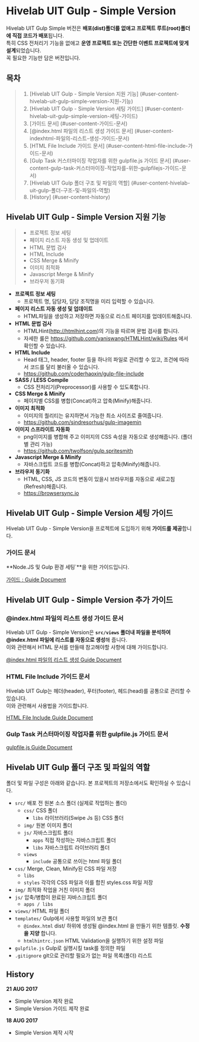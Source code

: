 # Hivelab UIT Gulp - Simple Version

Hivelab UIT Gulp Simple 버전은 **배포(dist)폴더를 없애고 프로젝트 루트(root)폴더에 직접 코드가 배포**됩니다.  
특히 CSS 전처리기 기능을 없애고 **운영 프로젝트 또는 간단한 이벤트 프로젝트에 맞게 설계**되었습니다.  
꼭 필요한 기능만 담은 버전입니다.  

## 목차

> 1. [Hivelab UIT Gulp - Simple Version 지원 기능] (#user-content-hivelab-uit-gulp-simple-version-지원-기능)
> 2. [Hivelab UIT Gulp - Simple Version 세팅 가이드] (#user-content-hivelab-uit-gulp-simple-version-세팅-가이드)
> 3. [가이드 문서] (#user-content-가이드-문서)
> 4. [@index.html 파일의 리스트 생성 가이드 문서] (#user-content-indexhtml-파일의-리스트-생성-가이드-문서)
> 5. [HTML File Include 가이드 문서] (#user-content-html-file-include-가이드-문서)
> 6. [Gulp Task 커스터마이징 작업자를 위한 gulpfile.js 가이드 문서] (#user-content-gulp-task-커스터마이징-작업자를-위한-gulpfilejs-가이드-문서)
> 7. [Hivelab UIT Gulp 폴더 구조 및 파일의 역할] (#user-content-hivelab-uit-gulp-폴더-구조-및-파일의-역할)
> 8. [History] (#user-content-history)

## Hivelab UIT Gulp - Simple Version 지원 기능

> * 프로젝트 정보 세팅
> * 페이지 리스트 자동 생성 및 업데이트
> * HTML 문법 검사
> * HTML Include
> * CSS Merge & Minify
> * 이미지 최적화
> * Javascript Merge & Minify
> * 브라우저 동기화

- **프로젝트 정보 세팅**  
    - 프로젝트 명, 담당자, 담당 조직명을 미리 입력할 수 있습니다.
- **페이지 리스트 자동 생성 및 업데이트**
    - HTML파일을 생성하고 저장하면 자동으로 리스트 페이지를 업데이트해줍니다.
- **HTML 문법 검사**
    - HTMLHint(http://htmlhint.com)의 기능을 따르며 문법 검사를 합니다.  
    - 자세한 룰은 https://github.com/yaniswang/HTMLHint/wiki/Rules 에서 확인할 수 있습니다.  
- **HTML Include**
    - Head 태그, header, footer 등을 하나의 파일로 관리할 수 있고, 조건에 따라서 코드를 달리 불러올 수 있습니다.  
    - https://github.com/coderhaoxin/gulp-file-include  
- **SASS / LESS Compile**
    - CSS 전처리기(Preprocessor)를 사용할 수 있도록합니다.  
- **CSS Merge & Minify**
    - 페이지별 CSS를 병합(Concat)하고 압축(Minify)해줍니다.  
- **이미지 최적화**
    - 이미지의 퀄리티는 유지하면서 가능한 최소 사이즈로 줄여줍니다.  
    - https://github.com/sindresorhus/gulp-imagemin  
- **이미지 스프라이트 자동화**
    - png이미지를 병합해 주고 이미지의 CSS 속성을 자동으로 생성해줍니다. (폴더별 관리 가능)  
    - https://github.com/twolfson/gulp.spritesmith  
- **Javascript Merge & Minify**
    - 자바스크립트 코드를 병합(Concat)하고 압축(Minify)해줍니다.  
- **브라우저 동기화**
    - HTML, CSS, JS 코드의 변동이 있을시 브라우저를 자동으로 새로고침(Refresh)해줍니다.  
    - https://browsersync.io  

## Hivelab UIT Gulp - Simple Version 세팅 가이드

Hivelab UIT Gulp - Simple Version을 프로젝트에 도입하기 위해 **가이드를 제공**합니다.

### 가이드 문서

**Node.JS 및 Gulp 환경 세팅`**을 위한 가이드입니다.  

[가이드 : Guide Document]

## Hivelab UIT Gulp - Simple Version 추가 가이드

### @index.html 파일의 리스트 생성 가이드 문서

Hivelab UIT Gulp - Simple Version은 **`src/views` 폴더내 파일을 분석하여 @index.html 파일에 리스트를 자동으로 생성**해 줍니다.  
이와 관련해서 HTML 문서를 만들때 참고해야할 사항에 대해 가이드합니다.  

[@index.html 파일의 리스트 생성 Guide Document]

### HTML File Include 가이드 문서

Hivelab UIT Gulp는 헤더(header), 푸터(footer), 헤드(head)를 공통으로 관리할 수 있습니다.  
이와 관련해서 사용법을 가이드합니다.

[HTML File Include Guide Document]

### Gulp Task 커스터마이징 작업자를 위한 gulpfile.js 가이드 문서

[gulpfile.js Guide Document]

## Hivelab UIT Gulp 폴더 구조 및 파일의 역할

폴더 및 파일 구성은 아래와 같습니다. 본 프로젝트의 저장소에서도 확인하실 수 있습니다.  

* `src/` 배포 전 원본 소스 폴더 (실제로 작업하는 폴더)
    * `css/` CSS 폴더
        * `libs` 라이브러리(Swipe Js 등) CSS 폴더
    * `img/` 원본 이미지 폴더
    * `js/` 자바스크립트 폴더
        * `apps` 직접 작성하는 자바스크립트 폴더
        * `libs` 자바스크립트 라이브러리 폴더
    * `views` 
        * `include` 공통으로 쓰이는 html 파일 폴더  
* `css/` Merge, Clean, Minify된 CSS 파일 저장
    * `libs`
    * `styles` 각각의 CSS 파일과 이를 합친 styles.css 파일 저장
* `img/` 최적화 작업을 거친 이미지 폴더
* `js/` 압축/병합이 완료된 자바스크립트 폴더
    * `apps / libs`
* `views/` HTML 파일 폴더
* `templates/` Gulp에서 사용할 파일의 보관 폴더
    * `@index.html` dist/ 하위에 생성될 @index.html 을 만들기 위한 템플릿. **수정을 지양** 합니다.
    * `htmlhintrc.json` HTML Validation을 실행하기 위한 설정 파일
* `gulpfile.js` Gulp로 실행시킬 task를 정의한 파일
* `.gitignore` git으로 관리할 필요가 없는 파일 목록(폴더) 리스트

## History

**21 AUG 2017**
* Simple Version 제작 완료
* Simple Version 가이드 제작 완료

**18 AUG 2017**
* Simple Version 제작 시작

[가이드 : Guide Document]: http://gitlab.hivelab.co.kr/uit-center/techdev-office/uidev1/uidev1-goals/gulp-lab/tree/master/hivelab-gulp-simple/@useGuide
[@index.html 파일의 리스트 생성 Guide Document]: http://gitlab.hivelab.co.kr/uit-center/techdev-office/uidev1/uidev1-goals/gulp-lab/tree/master/hivelab-gulp-simple/@guideIndexList
[HTML File Include Guide Document]: http://gitlab.hivelab.co.kr/uit-center/techdev-office/uidev1/uidev1-goals/gulp-lab/tree/master/hivelab-gulp-simple/@guideHTMLfileInclude
[gulpfile.js Guide Document]: http://gitlab.hivelab.co.kr/uit-center/techdev-office/uidev1/uidev1-goals/gulp-lab/tree/master/hivelab-gulp-simple/@guideGulpfilejs